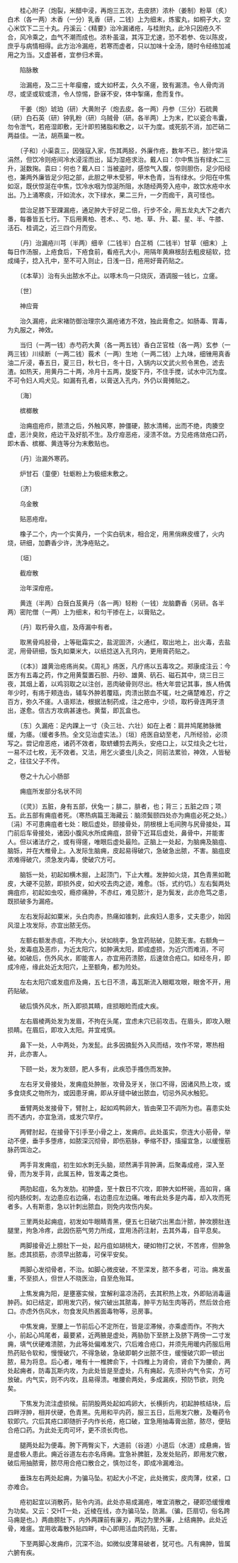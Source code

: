 <!-- { "loadSidebar": true } -->
　　桂心附子（炮裂，米醋中浸，再炮三五次，去皮脐）浓朴（姜制）粉草（炙）白术（各一两）木香（一分）乳香（研，二钱）上为细末，炼蜜丸，如桐子大，空心米饮下二三十丸。丹溪云：《精要》治冷漏诸疮，与桂附丸，此冷只因疮久不合，风冷乘之，血气不潮而成也。浓朴虽温，其泻卫尤速，恐不若参、佐以陈皮，庶乎与病情相得。此方治冷漏疮，若寒而虚者，只以加味十全汤，随时令经络加减用之为当。又虚甚者，宜参归术膏。

　　陷脉散

　　治漏疮，及二三十年瘿瘤，或大如杯盂，久久不瘥，致有漏溃。令人骨肉消尽，或坚或软或溃，令人惊惕，卧寐不安，体中掣痛，愈而复作。

　　干姜（炮）琥珀（研）大黄附子（炮去皮。各一两）丹参（三分）石硫黄（研）白石英（研）钟乳粉（研）乌贼骨（研。各半两）上为末，贮以瓷合韦囊，勿令泄气，若疮湿即敷，无汁即煎猪脂和敷之，以干为度。或死肌不消，加芒硝二两益佳。一法，胡燕巢一枚。

　　〔子和〕小渠袁三，因强寇入家，伤其两胫，外廉作疮，数年不已，脓汁常涓涓然，但饮冷则疮间冷水浸淫而出，延为湿疮求治。戴人曰：尔中焦当有绿水二三升，涎数掬。袁曰：何也？戴人曰：当被盗时，感惊气入腹，惊则胆伤，足少阳经也，兼两外廉皆足少阳之部，此胆之甲木受邪，甲木色青，当有绿水。少阳在中焦如沤，既伏惊涎在中焦，饮冷水咽为惊涎所阻，水随经两旁入疮中，故饮水疮中水出。乃上涌寒痰，汗如流水，次下绿水，果二三升，一夕而痂干，真可怪也。

　　尝治足膝下至踝漏疮，通足肿大于好足二倍，行步不全，用五龙丸大下之者六番，每番皆五七行。下后用黄柏、苍术、、芍、地、草、升、葛、星、半、牛膝、活石、桂调之，近三四个月而安。

　　〔丹〕治漏疮川芎（半两）细辛（二钱半）白芷梢（二钱半）甘草（细末）上每日作汤服，上疮食后，下疮食前，看疮孔大小，用隔年黄麻根刮去粗皮槌软，捻成绳子，捻入孔中，至不可入则止，日浅一日，疮用好膏药贴之。

　　〔《本草》〕治有头出脓水不止。以啄木鸟一只烧灰，酒调服一钱匕，立瘥。

　　〔世〕

　　神应膏

　　治久漏疮，此宋褚防御治理宗久漏疮诸方不效，独此膏愈之。如肠毒、胃毒，为丸服之，神效。

　　当归（一两一钱）赤芍药大黄（各一两五钱）香白芷官桂（各一两）玄参（一两三钱）川续断（一两二钱）莪术（一两）生地（一两二钱）上九味，细锉用真香油二斤浸，春五日，夏三日，秋七日，冬十日，入锅内以文武火煎令黑色，滤去渣。如热天，用黄丹二十两，冷月十五两，旋旋下丹，不住手搅，试水中沉为度。不可令妇人鸡犬见。如漏有孔者，以膏送入孔内，外仍以膏摊贴之。

　　〔海〕

　　槟榔散

　　治痈疽疮疖，脓溃之后，外触风寒，肿僵硬，脓水清稀，出而不绝，肉腠空虚，恶汁臭败，疮边干及好肌不生。及疗疳恶疮，浸溃不敛。方见疮疡敛疮口药，即木香、槟榔、黄连等分为末敷贴也。

　　〔丹〕治漏外寒药。

　　炉甘石（童便）牡蛎粉上为极细末敷之。

　　〔济〕

　　乌金散

　　贴恶疮疳。

　　橡子二个，内一个实黄丹，一个实白矾末，相合定，用黑俏麻皮缠了，火内烧，研细，加麝香少许，洗净疮贴之。

　　〔垣〕

　　截疳散

　　治年深疳疮。

　　黄连（半两）白蔹白芨黄丹（各一两）轻粉（一钱）龙脑麝香（另研。各半两）密陀僧（一两）上为细末，和匀干掺在上，以膏贴之。

　　〔丹〕取朽骨久疽，及痔漏中有者。

　　取黑骨鸡胫骨，上等砒霜实之，盐泥固济，火通红，取出地上，出火毒，去盐泥，用骨研细，饭丸如粟米大，以纸捻送入孔窍内，更用膏药贴之。

　　〔《本》〕雄黄治疮疡尚矣。《周礼》疡医，凡疗疡以五毒攻之。郑康成注云：今医方有五毒之药，作之用黄蝥置石胆、丹砂、雄黄、矾石、磁石其中，烧三日三夜，其烟上着，以鸡羽取之以注创，恶肉破骨则尽出。杨大年尝记其事，族人杨偶年少时，有疡于颊连齿，辅车外肿若覆瓯，肉溃出脓血不辄，吐之痛楚难忍，疗之百方，弥久不瘥。人语郑法，根据法制药成，注之疮中，少顷，取朽骨连两牙溃出，遂愈。信古方攻病甚速也。黄蝥，即瓦盒也。

　　〔东〕久漏疮：足内踝上一寸（灸三壮、六壮）如在上者：肩井鸠尾肺脉微缓，为痿。（缓者多热。全文见治虚实法。）〔垣〕疮医自幼至老，凡所经验，必须写之。尝记疳恶疮，诸药不效者，取蛴螬剪去两头，安疮口上，以艾炷灸之七壮，一易不过七枚，无不效者。又法，用乞火婆虫儿灸之，同前法累验，神效，人皆秘之，往往父子不传。

　　卷之十九心小肠部

　　痈疽所发部分名状不同

　　〔《灵》〕五脏，身有五部，伏兔一；腓二，腓者，也；背三；五脏之四；项五。此五部有痈疽者死。（寒热病篇王海藏云：脑须鬓颐四处亦为痈疽必死之处。）〔涓〕不可患痈疽者七处：眼后虚处，颐接骨处，阴根根上毛间胯与尻骨接处，耳门前后车骨接处，诸因小腹风水所成痈疽，颔骨下近耳后虚处，鼻骨中，并能害人。但以诸法疗之，或有得瘥，唯眼后虚处最险。正脑上一处起，为脑痈及脑疽、脑铄，并在大椎骨上。入发际生脑痈，皮起易得破穴，急破急出脓，不害。脑疽皮浓难得破穴，须急发内毒，使破穴方可。

　　脑铄一处，初起如横木掘，上起顶门，下止大椎。发肿如火烧，其色青黑如靴皮，大硬不见脓，即损外皮，如犬咬去肉之迹，难愈。（铄，式约切。）左右鬓两处痈疽疖，初起如虫咬，瘾疹痛肿，不赤红，难见脓汁，是为鬓发，此亦危笃之患，既损破多为漏疮。

　　左右发际起如粟米，头白肉赤，热痛如锥刺，此疾妇人患多，丈夫患少，始因风湿上攻发际，亦宜出脓无伤。

　　左额右额发赤疽，不拘大小，状如桃李，急宜药贴破，见脓无害。右额角一处，发毒疽及恶疖，为近太阳穴，如肿满太阳，即成虚损，为近穴而难消，不可破。如破后，伤外风水，即能害人，亦宜用药溃脓，后速敛合疮口。如经冬月，即成冷疮，缘此处近太阳穴，上至额角，都为险处。

　　左右太阳穴或发疽疖及痈，五七日不溃，毒瓦斯流入眼眶攻眼，眼舍不开，用药贴破。

　　破后慎外风水，所入即损其睛，疰损眼睑而成大疾。

　　左右眉棱两处发为发眉，不拘在头尾，宜虑未穴已前攻击。在眉头，即攻入眼损睛。在眉后，即攻入太阳。并宜戒慎。

　　鼻下一处，人中两处，为发髭。此多因摘髭外入风而结，攻作不常，寒热相并，此亦害人。

　　下颐一处，发为发颐，肥人多有，此疾恐手搔伤而发肿。

　　左右牙叉骨接处，发痈疽处肿胀，攻骨及牙关，张口不得，因诸风热上攻，或多食烧炙之物所为，或因患牙痈，即从牙缝中破出脓血，切忌外风水触犯。

　　垂臂两处发接骨下，臂肘上，起如鸡鸭卵大，皆由荣卫不调所为也。喜患实处而不透内，亦宜急消，或发穴早疗。

　　两臂肘起，在接骨下引手至小骨之上，发痈疖。此处虽实，奈连大小筋骨，举动不便，垂手多堕疼，如脓深沉彻骨，即伤筋脉，拳缩不舒，搐撮宜急，以缓慢筋脉药饵治之。

　　两手背发痈疽，初生如水刺无头脑，顽然满手背肿满，后聚毒成疮，深入至骨，而为发手背，此属五种，皆发毒之类也。

　　两肋起疽，名为发肋。初肿盛，至十数日不穴攻，即肿大如杯碗，高如背，痛彻内肠绞刺，左边患应右边痛，右边患应左边痛。唯有此处多是内毒，却入攻而死者多。人有斯患，急以针刺出脓血，则免内攻伤内矣。

　　三里两处起痈疽，初发如牛眼睛青黑，便五七日破穴出黑血汁脓，肿攻膀肚连腿里，拘急冷疼，此因伤筋气劳力所成，宜用汤药注射，去其外毒，自平息矣。

　　两脚接骨近上膀肚下一处，起丹疽如胡桃大，硬如物打之状，不苦疼，但肿急胀。虑其损筋，亦须早出脓毒，可保平安矣。

　　两脚心发彻骨者，不治。如脚心微皮破，不至深发，脓不多者，可治。痈发虽重，不至损人，但世人不晓医治，自至危殆耳。

　　上焦发痈为阳，是壅塞实候，宜解利温凉汤药，去其积热上攻，外即贴消毒逼肿药。如已结定，即用发穴药，候穴破出其脓毒，肿平方贴生肉等药，然后敛合疮口。亦虑外伤风水，勿食发风热酱面毒物等，忌房事。

　　中焦发痈，至腰上一节前后心不定所在，皆是涩滞候，亦乘虚而作。不拘大小，前起心鸠尾者，最要紧，近两腋是虚处，两胁肋下至脐上及脐下两傍一二寸发痈，填气伏硬难溃脓，为此等处偏难发穴，穴后难合疮口，并须先用暖内药服后用热药贴令软和，慢慢破穴，不得急破，急破即朝夕出脓不住，缓慢破穴即一顿出脓，易为将息。后心者，唯有十一椎脾俞下，十四椎上为肾俞，肾俞下为腰俞，两处起痈者，防毒瓦斯内攻，为此处皆是至虚处，凡有痈起，先须补内气令实，方可放破。内气实，则不内攻，且易得溃。唯腰俞两处，多成漏疾，预防节欲，则免矣。

　　下焦发为流注虚损候。前阴股两处起如鸡卵大，长横折内，初起肿核结块，后四畔浮肿，相并伏硬，色青黑。先用和平内药，服三五日，后用发穴散，及罨药令软即穴。穴后其疮口即随折子内作长疮，疮口破，宜急用抽毒膏出脓，脓尽，便贴合疮口药。为此处无肉可坏，更不须长肉也。

　　腿两处起为便毒。胯下两臀尖下，大道前（谷道）小道后（水道）成悬痈，皆是虚极人患此。痈近谷道左右亦名痔痈。宜急补脾脏，及发处贴药，即用发穴散，破后用抽脓膏，脓尽用合疮口散合之，慎勿过冬，即成冷漏难治。

　　垂珠左右两处起痈，为骗马坠。初起大小不定，此处微实，皮肉薄，纹紧，口亦难合。

　　疮初起宜以消散药，贴令内消。此处亦易成漏疮，唯宜消散之，硬即恐缓慢难为功矣。又云：交HT一处，近棱在线，亦为骗马坠，防漏。（骗，匹扇切，俗名跨马痈是也。）两曲膀肚下，内外两踝前有廉刃，两边为里外廉，上结痈肿。此处近骨，难瘥。宜用收毒散外贴四畔，中心即用活血肉药贴，无害。

　　下至两脚心发痈疖，沉深不治。如微似皮薄易破者，犹可也。凡有痈肿，皆属六腑有疾。

